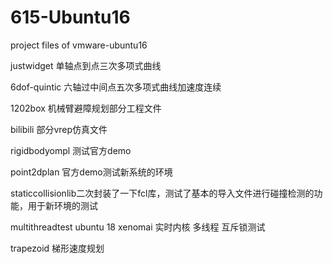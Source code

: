 # 615-Ubuntu16

project files of vmware-ubuntu16

justwidget        单轴点到点三次多项式曲线

6dof-quintic      六轴过中间点五次多项式曲线加速度连续

1202box           机械臂避障规划部分工程文件

bilibili          部分vrep仿真文件

rigidbodyompl     测试官方demo

point2dplan       官方demo测试新系统的环境

staticcollisionlib二次封装了一下fcl库，测试了基本的导入文件进行碰撞检测的功能，用于新环境的测试

multithreadtest   ubuntu 18 xenomai 实时内核 多线程 互斥锁测试

trapezoid         梯形速度规划
